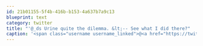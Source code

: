 ```yaml
---
id: 21b01155-5f4b-416b-b153-4a637b7a9c13
blueprint: text
category: twitter
title: "'@_ds Urine quite the dilemma. &lt;-- See what I did there?"
caption: '<span class="username username_linked">@<a href="https://twitter.com/_ds" title="Dustin Senos">_ds</a></span> Urine quite the dilemma. &lt;-- See what I did there?'
---
```

